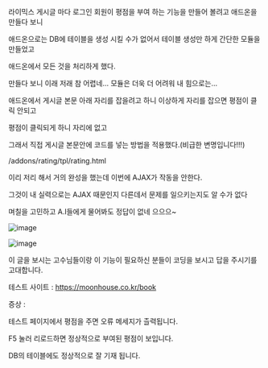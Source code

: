라이믹스 게시글 마다 로그인 회원이 평점을 부여 하는 기능을 만들어 볼려고 애드온을 만들다 보니

애드온으로는 DB에 테이블을 생성 시킬 수가 없어서 테이블 생성만 하게 간단한 모듈을 만들었고

애드온에서 모든 것을 처리하게 했다.

만들다 보니 이래 저래 참 어렵네... 모듈은 더욱 더 어려워 내 힘으로는...

 

애드온에서 게시글 본문 아래 자리를 잡을려고 하니 이상하게 자리를 잡으면 평점이 클릭 안되고

평점이 클릭되게 하니 자리에 없고

그래서 직접 게시글 본문안에 코드를 넣는 방법을 적용했다.(비급한 변명입니다!!!)

/addons/rating/tpl/rating.html


이리 저리 해서 거의 완성을 했는데 이번에 AJAX가 작동을 안한다.

그것이 내 실력으로는 AJAX 때문인지 다른데서 문제를 일으키는지도 알 수가 없다

며칠을 고민하고 A.I들에게 물어봐도 정답이 없네 으으으~

![image](https://github.com/user-attachments/assets/dc923e11-2dc8-4bc9-b3c1-4b9399f2b7b2)

![image](https://github.com/user-attachments/assets/59f09f96-70b1-4652-8b62-2a0f1568d0d8)

이 글을 보시는 고수님들이랑 이 기능이 필요하신 분들이 코딩을 보시고 답을 주시기를 고대합니다.

테스트 사이트 : https://moonhouse.co.kr/book



증상 :

테스트 페이지에서 평점을 주면 오류 메세지가 츨력됩니다. 

F5 눌러 리로드하면 정상적으로 부여된 평점이 보입니다.

DB의 테이블에도 정상적으로 잘 기재 됩니다.
